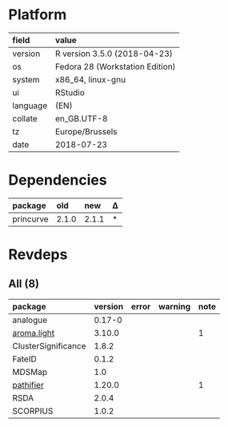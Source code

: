 # Platform

|field    |value                           |
|:--------|:-------------------------------|
|version  |R version 3.5.0 (2018-04-23)    |
|os       |Fedora 28 (Workstation Edition) |
|system   |x86_64, linux-gnu               |
|ui       |RStudio                         |
|language |(EN)                            |
|collate  |en_GB.UTF-8                     |
|tz       |Europe/Brussels                 |
|date     |2018-07-23                      |

# Dependencies

|package   |old   |new   |Δ  |
|:---------|:-----|:-----|:--|
|princurve |2.1.0 |2.1.1 |*  |

# Revdeps

## All (8)

|package                               |version |error |warning |note |
|:-------------------------------------|:-------|:-----|:-------|:----|
|analogue                              |0.17-0  |      |        |     |
|[aroma.light](problems.md#aromalight) |3.10.0  |      |        |1    |
|ClusterSignificance                   |1.8.2   |      |        |     |
|FateID                                |0.1.2   |      |        |     |
|MDSMap                                |1.0     |      |        |     |
|[pathifier](problems.md#pathifier)    |1.20.0  |      |        |1    |
|RSDA                                  |2.0.4   |      |        |     |
|SCORPIUS                              |1.0.2   |      |        |     |

